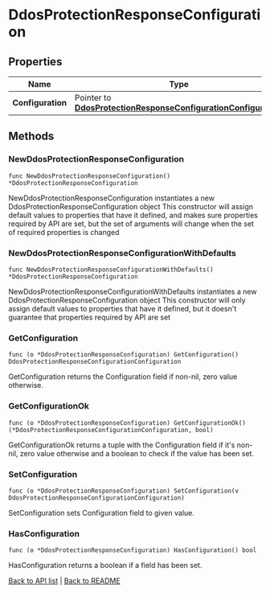 # DdosProtectionResponseConfiguration

## Properties

Name | Type | Description | Notes
------------ | ------------- | ------------- | -------------
**Configuration** | Pointer to [**DdosProtectionResponseConfigurationConfiguration**](DdosProtectionResponseConfigurationConfiguration.md) |  | [optional] 

## Methods

### NewDdosProtectionResponseConfiguration

`func NewDdosProtectionResponseConfiguration() *DdosProtectionResponseConfiguration`

NewDdosProtectionResponseConfiguration instantiates a new DdosProtectionResponseConfiguration object
This constructor will assign default values to properties that have it defined,
and makes sure properties required by API are set, but the set of arguments
will change when the set of required properties is changed

### NewDdosProtectionResponseConfigurationWithDefaults

`func NewDdosProtectionResponseConfigurationWithDefaults() *DdosProtectionResponseConfiguration`

NewDdosProtectionResponseConfigurationWithDefaults instantiates a new DdosProtectionResponseConfiguration object
This constructor will only assign default values to properties that have it defined,
but it doesn't guarantee that properties required by API are set

### GetConfiguration

`func (o *DdosProtectionResponseConfiguration) GetConfiguration() DdosProtectionResponseConfigurationConfiguration`

GetConfiguration returns the Configuration field if non-nil, zero value otherwise.

### GetConfigurationOk

`func (o *DdosProtectionResponseConfiguration) GetConfigurationOk() (*DdosProtectionResponseConfigurationConfiguration, bool)`

GetConfigurationOk returns a tuple with the Configuration field if it's non-nil, zero value otherwise
and a boolean to check if the value has been set.

### SetConfiguration

`func (o *DdosProtectionResponseConfiguration) SetConfiguration(v DdosProtectionResponseConfigurationConfiguration)`

SetConfiguration sets Configuration field to given value.

### HasConfiguration

`func (o *DdosProtectionResponseConfiguration) HasConfiguration() bool`

HasConfiguration returns a boolean if a field has been set.


[Back to API list](../README.md#documentation-for-api-endpoints) | [Back to README](../README.md)


